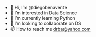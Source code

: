 - 👋 Hi, I’m @diegobenavente
- 👀 I’m interested in Data Science
- 🌱 I’m currently learning Python
- 💞️ I’m looking to collaborate on DS
- 📫 How to reach me drba@yahoo.com

<!---
diegobenavente/diegobenavente is a ✨ special ✨ repository because its `README.md` (this file) appears on your GitHub profile.
You can click the Preview link to take a look at your changes.
--->
